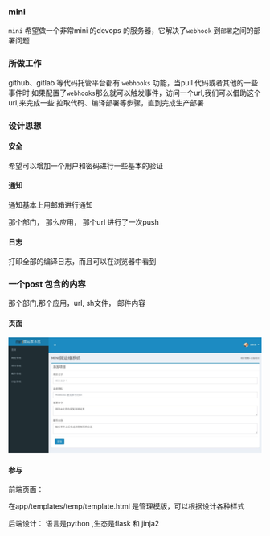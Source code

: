 ### mini
`mini` 希望做一个非常mini 的devops 的服务器，它解决了`webhook` 到`部署`之间的部署问题


### 所做工作
github、gitlab 等代码托管平台都有 `webhooks` 功能，当pull 代码或者其他的一些事件时
如果配置了`webhooks`那么就可以触发事件，访问一个url,我们可以借助这个url,来完成一些
拉取代码、编译部署等步骤，直到完成生产部署

### 设计思想




#### 安全
希望可以增加一个用户和密码进行一些基本的验证

#### 通知
通知基本上用邮箱进行通知

那个部门， 那么应用， 那个url 进行了一次push

#### 日志
打印全部的编译日志，而且可以在浏览器中看到

### 一个post 包含的内容
那个部门,那个应用，url, sh文件， 邮件内容


#### 页面
![](doc/product_add.png)


#### 参与

前端页面：

在app/templates/temp/template.html 是管理模版，可以根据设计各种样式

后端设计：
语言是python ,生态是flask 和  jinja2


